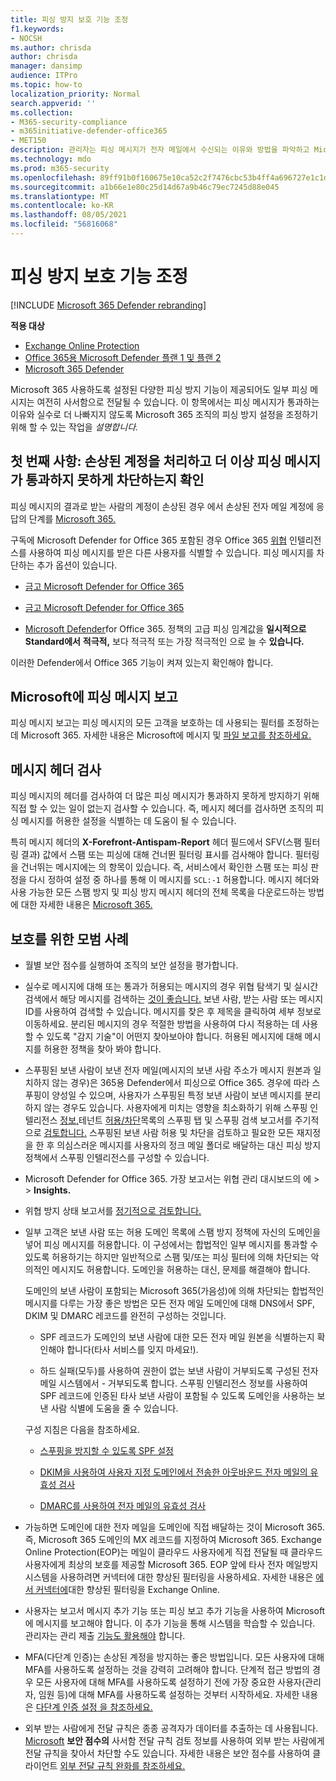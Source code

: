 ```yaml
---
title: 피싱 방지 보호 기능 조정
f1.keywords:
- NOCSH
ms.author: chrisda
author: chrisda
manager: dansimp
audience: ITPro
ms.topic: how-to
localization_priority: Normal
search.appverid: ''
ms.collection:
- M365-security-compliance
- m365initiative-defender-office365
- MET150
description: 관리자는 피싱 메시지가 전자 메일에서 수신되는 이유와 방법을 파악하고 Microsoft 365 향후 더 많은 피싱 메시지를 방지하는 방법에 대해 학습할 수 있습니다.
ms.technology: mdo
ms.prod: m365-security
ms.openlocfilehash: 89ff91b0f160675e10ca52c2f7476cbc53b4ff4a696727e1c1dc2b42bc57a1d9
ms.sourcegitcommit: a1b66e1e80c25d14d67a9b46c79ec7245d88e045
ms.translationtype: MT
ms.contentlocale: ko-KR
ms.lasthandoff: 08/05/2021
ms.locfileid: "56816068"
---
```

# <a name="tune-anti-phishing-protection"></a>피싱 방지 보호 기능 조정

[!INCLUDE [Microsoft 365 Defender rebranding](../includes/microsoft-defender-for-office.md)]

**적용 대상**
- [Exchange Online Protection](exchange-online-protection-overview.md)
- [Office 365용 Microsoft Defender 플랜 1 및 플랜 2](defender-for-office-365.md)
- [Microsoft 365 Defender](../defender/microsoft-365-defender.md)

Microsoft 365 사용하도록 설정된 다양한 피싱 방지 기능이 제공되어도 일부 피싱 메시지는 여전히 사서함으로 전달될 수 있습니다. 이 항목에서는 피싱 메시지가 통과하는 이유와 실수로 더 나빠지지 않도록 Microsoft 365 조직의 피싱 방지 설정을 조정하기 위해 할 수 있는 작업을 _설명합니다._

## <a name="first-things-first-deal-with-any-compromised-accounts-and-make-sure-you-block-any-more-phishing-messages-from-getting-through"></a>첫 번째 사항: 손상된 계정을 처리하고 더 이상 피싱 메시지가 통과하지 못하게 차단하는지 확인

피싱 메시지의 결과로 받는 사람의 계정이 손상된 경우 에서 손상된 전자 메일 계정에 응답의 단계를 [Microsoft 365.](responding-to-a-compromised-email-account.md)

구독에 Microsoft Defender for Office 365 포함된 경우 Office 365 [위협](office-365-ti.md) 인텔리전스를 사용하여 피싱 메시지를 받은 다른 사용자를 식별할 수 있습니다. 피싱 메시지를 차단하는 추가 옵션이 있습니다.

- [금고 Microsoft Defender for Office 365](set-up-safe-links-policies.md)

- [금고 Microsoft Defender for Office 365](set-up-safe-attachments-policies.md)

- [Microsoft Defender](configure-mdo-anti-phishing-policies.md)for Office 365. 정책의 고급 피싱  임계값을 **일시적으로 Standard에서** **적극적,** 보다 적극적 또는 가장 적극적인 으로 늘 수 **있습니다.**

이러한 Defender에서 Office 365 기능이 켜져 있는지 확인해야 합니다.

## <a name="report-the-phishing-message-to-microsoft"></a>Microsoft에 피싱 메시지 보고

피싱 메시지 보고는 피싱 메시지의 모든 고객을 보호하는 데 사용되는 필터를 조정하는 데 Microsoft 365. 자세한 내용은 Microsoft에 메시지 및 [파일 보고를 참조하세요.](report-junk-email-messages-to-microsoft.md)

## <a name="inspect-the-message-headers"></a>메시지 헤더 검사

피싱 메시지의 헤더를 검사하여 더 많은 피싱 메시지가 통과하지 못하게 방지하기 위해 직접 할 수 있는 일이 없는지 검사할 수 있습니다. 즉, 메시지 헤더를 검사하면 조직의 피싱 메시지를 허용한 설정을 식별하는 데 도움이 될 수 있습니다.

특히 메시지 헤더의 **X-Forefront-Antispam-Report** 헤더 필드에서 SFV(스팸 필터링 결과) 값에서 스팸 또는 피싱에 대해 건너뛴 필터링 표시를 검사해야 합니다. 필터링을 건너뛰는 메시지에는 의 항목이 있습니다. 즉, 서비스에서 확인한 스팸 또는 피싱 판정을 다시 정하여 설정 중 하나를 통해 이 메시지를 `SCL:-1` 허용합니다. 메시지 헤더와 사용 가능한 모든 스팸 방지 및 피싱 방지 메시지 헤더의 전체 목록을 다운로드하는 방법에 대한 자세한 내용은 [Microsoft 365.](anti-spam-message-headers.md)

## <a name="best-practices-to-stay-protected"></a>보호를 위한 모범 사례

- 월별 보안 점수를 [](../defender/microsoft-secure-score.md) 실행하여 조직의 보안 설정을 평가합니다.

- 실수로 메시지에 대해 또는 통과가 허용되는 메시지의 경우 위협 탐색기 및 실시간 검색에서 해당 메시지를 검색하는 [것이 좋습니다.](threat-explorer.md) 보낸 사람, 받는 사람 또는 메시지 ID를 사용하여 검색할 수 있습니다. 메시지를 찾은 후 제목을 클릭하여 세부 정보로 이동하세요. 분리된 메시지의 경우 적절한 방법을 사용하여 다시 적용하는 데 사용할 수 있도록 "감지 기술"이 어떤지 찾아보아야 합니다. 허용된 메시지에 대해 메시지를 허용한 정책을 찾아 봐야 합니다.

- 스푸핑된 보낸 사람이 보낸 전자 메일(메시지의 보낸 사람 주소가 메시지 원본과 일치하지 않는 경우)은 365용 Defender에서 피싱으로 Office 365. 경우에 따라 스푸핑이 양성일 수 있으며, 사용자가 스푸핑된 특정 보낸 사람이 보낸 메시지를 분리하지 않는 경우도 있습니다. 사용자에게 미치는 영향을 최소화하기 위해 스푸핑 인텔리전스  [정보,](learn-about-spoof-intelligence.md)테넌트 [허용/차단](tenant-allow-block-list.md)목록의 스푸핑 탭 및 스푸핑 검색 보고서를 주기적으로 [검토합니다.](view-email-security-reports.md#spoof-detections-report) 스푸핑된 보낸 사람 허용 및 차단을 검토하고 필요한 모든 재지정을 한 [](set-up-anti-phishing-policies.md#spoof-settings) 후 의심스러운 메시지를 사용자의 정크 메일  폴더로 배달하는 대신 피싱 방지 정책에서 스푸핑 인텔리전스를 구성할 수 있습니다.

- Microsoft Defender for Office 365. 가장 보고서는 위협 관리  대시보드의 에 \>  \> **Insights.**

- 위협 방지 상태 보고서를 [정기적으로 검토합니다.](view-reports-for-mdo.md#threat-protection-status-report)

- 일부 고객은 보낸 사람 또는 허용 도메인 목록에 스팸 방지 정책에 자신의 도메인을 넣어 피싱 메시지를 허용합니다. 이 구성에서는 합법적인 일부 메시지를 통과할 수 있도록 허용하기는 하지만 일반적으로 스팸 및/또는 피싱 필터에 의해 차단되는 악의적인 메시지도 허용합니다. 도메인을 허용하는 대신, 문제를 해결해야 합니다.

  도메인의 보낸 사람이 포함되는 Microsoft 365(가음성)에 의해 차단되는 합법적인 메시지를 다루는 가장 좋은 방법은 모든 전자 메일 도메인에 대해 DNS에서  SPF, DKIM 및 DMARC 레코드를 완전히 구성하는 것입니다.

  - SPF 레코드가 도메인의  보낸 사람에 대한 모든 전자 메일 원본을 식별하는지 확인해야 합니다(타사 서비스를 잊지 마세요!).

  - 하드 실패(모두)를 사용하여 권한이 없는 보낸 사람이 거부되도록 구성된 전자 메일 시스템에서 \- 거부되도록 합니다. 스푸핑 [](learn-about-spoof-intelligence.md) 인텔리전스 정보를 사용하여 SPF 레코드에 인증된 타사 보낸 사람이 포함될 수 있도록 도메인을 사용하는 보낸 사람 식별에 도움을 줄 수 있습니다.

  구성 지침은 다음을 참조하세요.

  - [스푸핑을 방지할 수 있도록 SPF 설정](set-up-spf-in-office-365-to-help-prevent-spoofing.md)

  - [DKIM을 사용하여 사용자 지정 도메인에서 전송한 아웃바운드 전자 메일의 유효성 검사](use-dkim-to-validate-outbound-email.md)

  - [DMARC를 사용하여 전자 메일의 유효성 검사](use-dmarc-to-validate-email.md)

- 가능하면 도메인에 대한 전자 메일을 도메인에 직접 배달하는 것이 Microsoft 365. 즉, Microsoft 365 도메인의 MX 레코드를 지정하여 Microsoft 365. Exchange Online Protection(EOP)는 메일이 클라우드 사용자에게 직접 전달될 때 클라우드 사용자에게 최상의 보호를 제공할 Microsoft 365. EOP 앞에 타사 전자 메일방지 시스템을 사용하려면 커넥터에 대한 향상된 필터링을 사용하세요. 자세한 내용은 [에서 커넥터에](/Exchange/mail-flow-best-practices/use-connectors-to-configure-mail-flow/enhanced-filtering-for-connectors)대한 향상된 필터링을 Exchange Online.

- 사용자는 보고서 [](enable-the-report-message-add-in.md) 메시지 추가 기능 또는 [](enable-the-report-phish-add-in.md) 피싱 보고 추가 기능을 사용하여 Microsoft에 메시지를 보고해야 합니다. 이 추가 기능을 통해 시스템을 학습할 수 있습니다. 관리자는 관리 제출 [기능도 활용해야](admin-submission.md) 합니다.

- MFA(다단계 인증)는 손상된 계정을 방지하는 좋은 방법입니다. 모든 사용자에 대해 MFA를 사용하도록 설정하는 것을 강력히 고려해야 합니다. 단계적 접근 방법의 경우 모든 사용자에 대해 MFA를 사용하도록 설정하기 전에 가장 중요한 사용자(관리자, 임원 등)에 대해 MFA를 사용하도록 설정하는 것부터 시작하세요. 자세한 내용은 [다단계 인증 설정 을 참조하세요.](../../admin/security-and-compliance/set-up-multi-factor-authentication.md)

- 외부 받는 사람에게 전달 규칙은 종종 공격자가 데이터를 추출하는 데 사용됩니다. [Microsoft](../defender/microsoft-secure-score.md) **보안 점수의** 사서함 전달 규칙 검토 정보를 사용하여 외부 받는 사람에게 전달 규칙을 찾아서 차단할 수도 있습니다. 자세한 내용은 보안 점수를 사용하여 클라이언트 [외부 전달 규칙 완화를 참조하세요.](/archive/blogs/office365security/mitigating-client-external-forwarding-rules-with-secure-score)
